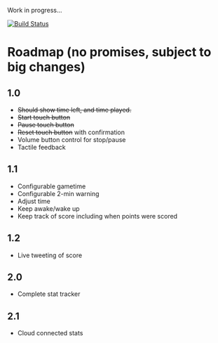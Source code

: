 Work in progress...

[![Build Status](https://travis-ci.org/Kleist/GameClock.png?branch=master)](https://travis-ci.org/Kleist/GameClock)

# Roadmap (no promises, subject to big changes)

## 1.0
* ~~Should show time left, and time played.~~
* ~~Start touch button~~
* ~~Pause touch button~~
* ~~Reset touch button~~ with confirmation
* Volume button control for stop/pause
* Tactile feedback

## 1.1
* Configurable gametime
* Configurable 2-min warning
* Adjust time
* Keep awake/wake up
* Keep track of score including when points were scored

## 1.2
* Live tweeting of score

## 2.0
* Complete stat tracker

## 2.1
* Cloud connected stats

